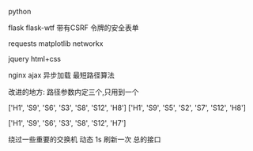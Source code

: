 python

flask
flask-wtf 带有CSRF 令牌的安全表单

requests
matplotlib
networkx

jquery
html+css

nginx
ajax 异步加载
最短路径算法

改进的地方: 路径参数内定三个,只用到一个

['H1', 'S9', 'S6', 'S3', 'S8', 'S12', 'H8']
['H1', 'S9', 'S5', 'S2', 'S7', 'S12', 'H8']

['H1', 'S9', 'S6', 'S3', 'S8', 'S12', 'H7']

绕过一些重要的交换机
动态
1s 刷新一次
总的接口
